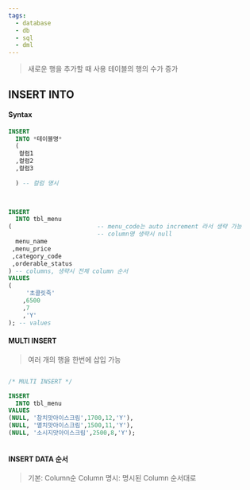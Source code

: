 ```yaml
---
tags:
  - database
  - db
  - sql
  - dml
---
```

>새로운 행을 추가할 때 사용
>테이블의 행의 수가 증가


## INSERT INTO
#### Syntax
```SQL
INSERT 
  INTO *테이블명*
  (
   컬럼1
  ,컬럼2
  ,컬럼3
  
  ) -- 컬럼 명시
  
```

```SQL

INSERT 
  INTO tbl_menu
(				 		 -- menu_code는 auto increment 라서 생략 가능
						 -- column명 생략시 null
  menu_name 
 ,menu_price
 ,category_code
 ,orderable_status
) -- columns, 생략시 전체 column 순서
VALUES
(
	 '초콜릿죽'
	,6500
	,7
	,'Y'
); -- values
```


#### MULTI INSERT
> 여러 개의 행을 한번에 삽입 가능
```SQL

/* MULTI INSERT */

INSERT 
  INTO tbl_menu
VALUES 
(NULL, '참치맛아이스크림',1700,12,'Y'),
(NULL, '멸치맛아이스크림',1500,11,'Y'),
(NULL, '소시지맛아이스크림',2500,8,'Y');



```


#### INSERT DATA 순서
> 기본: Column순
> Column 명시: 명시된  Column 순서대로
